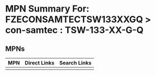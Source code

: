 



# MPN Summary For: FZECONSAMTECTSW133XXGQ > con-samtec : TSW-133-XX-G-Q

## MPNs
  

|MPN|Direct Links|Search Links|
| :--- | :--- | :--- |
||||

